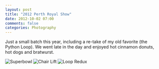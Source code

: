 ```yaml
---
layout: post
title: "2012 Perth Royal Show"
date: 2012-10-02 07:00
comments: false
categories: Photography
---
```


Just a small batch this year, including a re-take of my old favorite (the Python Loop). We went late in the day and enjoyed hot cinnamon donuts, hot dogs and bratwurst.

![Superbowl](http://static.eatsleeprepeat.net/2012/DSCF0473-Edit-1100.jpg)
![Chair Lift](http://static.eatsleeprepeat.net/2012/DSCF0459-Edit-1100.jpg)
![Loop Redux](http://static.eatsleeprepeat.net/2012/DSCF0471-Edit-1100.jpg)